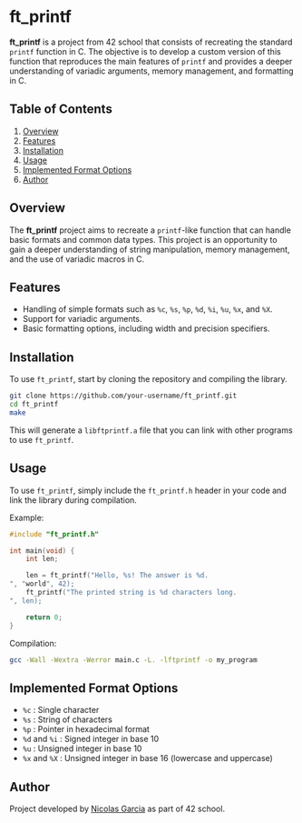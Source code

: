 # ft_printf

**ft_printf** is a project from 42 school that consists of recreating the standard `printf` function in C. The objective is to develop a custom version of this function that reproduces the main features of `printf` and provides a deeper understanding of variadic arguments, memory management, and formatting in C.

## Table of Contents
1. [Overview](#overview)
2. [Features](#features)
3. [Installation](#installation)
4. [Usage](#usage)
5. [Implemented Format Options](#implemented-format-options)
6. [Author](#author)

## Overview

The **ft_printf** project aims to recreate a `printf`-like function that can handle basic formats and common data types. This project is an opportunity to gain a deeper understanding of string manipulation, memory management, and the use of variadic macros in C.

## Features

- Handling of simple formats such as `%c`, `%s`, `%p`, `%d`, `%i`, `%u`, `%x`, and `%X`.
- Support for variadic arguments.
- Basic formatting options, including width and precision specifiers.

## Installation

To use `ft_printf`, start by cloning the repository and compiling the library.

```bash
git clone https://github.com/your-username/ft_printf.git
cd ft_printf
make
```

This will generate a `libftprintf.a` file that you can link with other programs to use `ft_printf`.

## Usage

To use `ft_printf`, simply include the `ft_printf.h` header in your code and link the library during compilation.

Example:

```c
#include "ft_printf.h"

int main(void) {
    int len;

    len = ft_printf("Hello, %s! The answer is %d.
", "world", 42);
    ft_printf("The printed string is %d characters long.
", len);

    return 0;
}
```

Compilation:

```bash
gcc -Wall -Wextra -Werror main.c -L. -lftprintf -o my_program
```

## Implemented Format Options

- `%c` : Single character
- `%s` : String of characters
- `%p` : Pointer in hexadecimal format
- `%d` and `%i` : Signed integer in base 10
- `%u` : Unsigned integer in base 10
- `%x` and `%X` : Unsigned integer in base 16 (lowercase and uppercase)

## Author

Project developed by [Nicolas Garcia](https://github.com/garcia2) as part of 42 school.
